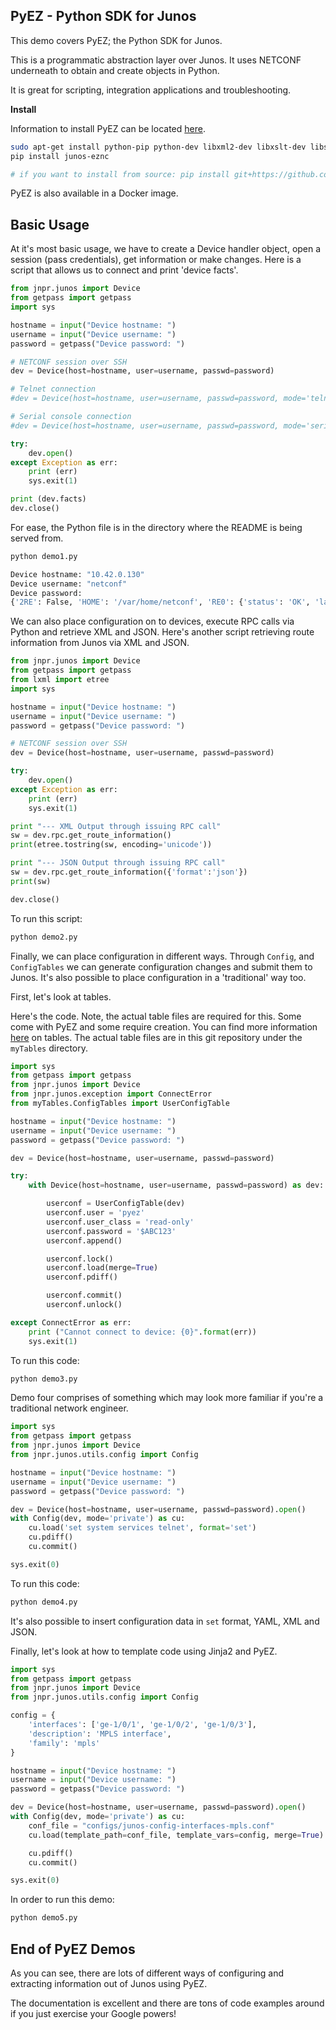 ## PyEZ - Python SDK for Junos

This demo covers PyEZ; the Python SDK for Junos.

This is a programmatic abstraction layer over Junos. It uses NETCONF underneath to obtain and create objects in Python.

It is great for scripting, integration applications and troubleshooting.

__Install__

Information to install PyEZ can be located [here](https://www.juniper.net/documentation/en_US/junos-pyez/information-products/pathway-pages/junos-pyez-developer-guide.html).

```bash
sudo apt-get install python-pip python-dev libxml2-dev libxslt-dev libssl-dev libffi-dev
pip install junos-eznc

# if you want to install from source: pip install git+https://github.com/Juniper/py-junos-eznc.git
```

PyEZ is also available in a Docker image.

## Basic Usage

At it's most basic usage, we have to create a Device handler object, open a session (pass credentials), get information or make changes. Here is a script that allows us to connect and print 'device facts'.

```python
from jnpr.junos import Device
from getpass import getpass
import sys

hostname = input("Device hostname: ")
username = input("Device username: ")
password = getpass("Device password: ")

# NETCONF session over SSH
dev = Device(host=hostname, user=username, passwd=password)

# Telnet connection
#dev = Device(host=hostname, user=username, passwd=password, mode='telnet', port='23')

# Serial console connection
#dev = Device(host=hostname, user=username, passwd=password, mode='serial', port='/dev/ttyUSB0')

try:
    dev.open()
except Exception as err:
    print (err)
    sys.exit(1)

print (dev.facts)
dev.close()
```

For ease, the Python file is in the directory where the README is being served from.

```bash
python demo1.py

Device hostname: "10.42.0.130"
Device username: "netconf"
Device password:
{'2RE': False, 'HOME': '/var/home/netconf', 'RE0': {'status': 'OK', 'last_reboot_reason': 'Router rebooted after a normal shutdown.', 'model': 'RE-VMX', 'up_time': '1 hour, 55 minutes, 57 seconds', 'mastership_state': 'master'}, 'RE1': None, 'RE_hw_mi': False, 'current_re': ['re0', 'master', 'node', 'fwdd', 'member', 'pfem'], 'domain': 'entry', 'fqdn': '.entry', 'hostname': '', 'hostname_info': {'re0': ''}, 'ifd_style': 'CLASSIC', 'junos_info': {'re0': {'text': '17.4R1.16', 'object': junos.version_info(major=(17, 4), type=R, minor=1, build=16)}}, 'master': 'RE0', 'model': 'VMX', 'model_info': {'re0': 'VMX'}, 'personality': 'MX', 're_info': {'default': {'default': {'status': 'OK', 'last_reboot_reason': 'Router rebooted after a normal shutdown.', 'model': 'RE-VMX', 'mastership_state': 'master'}, '0': {'status': 'OK', 'last_reboot_reason': 'Router rebooted after a normal shutdown.', 'model': 'RE-VMX', 'mastership_state': 'master'}}}, 're_master': {'default': '0'}, 'serialnumber': 'VM5AAC042657', 'srx_cluster': None, 'srx_cluster_id': None, 'srx_cluster_redundancy_group': None, 'switch_style': 'BRIDGE_DOMAIN', 'vc_capable': False, 'vc_fabric': None, 'vc_master': None, 'vc_mode': None, 'version': '17.4R1.16', 'version_RE0': '17.4R1.16', 'version_RE1': None, 'version_info': junos.version_info(major=(17, 4), type=R, minor=1, build=16), 'virtual': True}
```

We can also place configuration on to devices, execute RPC calls via Python and retrieve XML and JSON. Here's another script retrieving route information from Junos via XML and JSON.

```python
from jnpr.junos import Device
from getpass import getpass
from lxml import etree
import sys

hostname = input("Device hostname: ")
username = input("Device username: ")
password = getpass("Device password: ")

# NETCONF session over SSH
dev = Device(host=hostname, user=username, passwd=password)

try:
    dev.open()
except Exception as err:
    print (err)
    sys.exit(1)

print "--- XML Output through issuing RPC call"
sw = dev.rpc.get_route_information()
print(etree.tostring(sw, encoding='unicode'))

print "--- JSON Output through issuing RPC call"
sw = dev.rpc.get_route_information({'format':'json'})
print(sw)

dev.close()
```

To run this script:

```bash
python demo2.py
```

Finally, we can place configuration in different ways. Through `Config`, and `ConfigTables` we can generate configuration changes and submit them to Junos. It's also possible to place configuration in a 'traditional' way too.

First, let's look at tables.

Here's the code. Note, the actual table files are required for this. Some come with PyEZ and some require creation. You can find more information [here](https://www.juniper.net/documentation/en_US/junos-pyez/topics/reference/general/junos-pyez-tables-op-predefined.html) on tables. The actual table files are in this git repository under the `myTables` directory.

```python
import sys
from getpass import getpass
from jnpr.junos import Device
from jnpr.junos.exception import ConnectError
from myTables.ConfigTables import UserConfigTable

hostname = input("Device hostname: ")
username = input("Device username: ")
password = getpass("Device password: ")

dev = Device(host=hostname, user=username, passwd=password)

try:
    with Device(host=hostname, user=username, passwd=password) as dev:

        userconf = UserConfigTable(dev)
        userconf.user = 'pyez'
        userconf.user_class = 'read-only'
        userconf.password = '$ABC123'
        userconf.append()

        userconf.lock()
        userconf.load(merge=True)
        userconf.pdiff()

        userconf.commit()
        userconf.unlock()

except ConnectError as err:
    print ("Cannot connect to device: {0}".format(err))
    sys.exit(1)
```

To run this code:

```bash
python demo3.py
```

Demo four comprises of something which may look more familiar if you're a traditional network engineer.

```python
import sys
from getpass import getpass
from jnpr.junos import Device
from jnpr.junos.utils.config import Config

hostname = input("Device hostname: ")
username = input("Device username: ")
password = getpass("Device password: ")

dev = Device(host=hostname, user=username, passwd=password).open()
with Config(dev, mode='private') as cu:  
    cu.load('set system services telnet', format='set')
    cu.pdiff()
    cu.commit()

sys.exit(0)
```

To run this code:

```bash
python demo4.py
```

It's also possible to insert configuration data in `set` format, YAML, XML and JSON.

Finally, let's look at how to template code using Jinja2 and PyEZ.

```python
import sys
from getpass import getpass
from jnpr.junos import Device
from jnpr.junos.utils.config import Config

config = {
    'interfaces': ['ge-1/0/1', 'ge-1/0/2', 'ge-1/0/3'],
    'description': 'MPLS interface',
    'family': 'mpls'
}

hostname = input("Device hostname: ")
username = input("Device username: ")
password = getpass("Device password: ")

dev = Device(host=hostname, user=username, passwd=password).open()
with Config(dev, mode='private') as cu:
    conf_file = "configs/junos-config-interfaces-mpls.conf"
    cu.load(template_path=conf_file, template_vars=config, merge=True)

    cu.pdiff()
    cu.commit()

sys.exit(0)
```

In order to run this demo:

```python
python demo5.py
```

## End of PyEZ Demos

As you can see, there are lots of different ways of configuring and extracting information out of Junos using PyEZ.

The documentation is excellent and there are tons of code examples around if you just exercise your Google powers!
